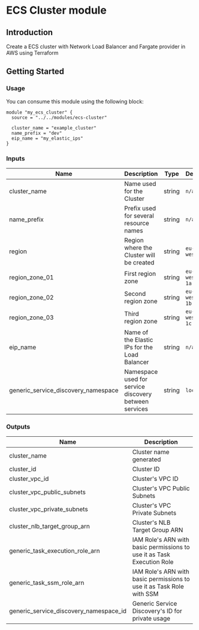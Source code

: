 # ECS Cluster module

## Introduction

Create a ECS cluster with Network Load Balancer and Fargate provider in AWS using Terraform

## Getting Started

### Usage

You can consume this module using the following block:

```
module "my_ecs_cluster" {
  source = "../../modules/ecs-cluster"

  cluster_name = "example_cluster"
  name_prefix = "dev"
  eip_name = "my_elastic_ips"
}
```

### Inputs

Name                                 | Description                                           | Type     | Default  |
-------------------------------------|-------------------------------------------------------|----------|----------|
cluster_name                         | Name used for the Cluster                             | string   | `n/a`
name_prefix                          | Prefix used for several resource names                | string   | `n/a`
region                               | Region where the Cluster will be created              | string   | `eu-west-1`
region_zone_01                       | First region zone                                     | string   | `eu-west-1a`
region_zone_02                       | Second region zone                                    | string   | `eu-west-1b`
region_zone_03                       | Third region zone                                     | string   | `eu-west-1c`
eip_name                             | Name of the Elastic IPs for the Load Balancer         | string   | `n/a`
generic_service_discovery_namespace  | Namespace used for service discovery between services | string   | `local`


### Outputs

Name                                   | Description
---------------------------------------|-------------
cluster_name                           | Cluster name generated
cluster_id                             | Cluster ID
cluster_vpc_id                         | Cluster's VPC ID
cluster_vpc_public_subnets             | Cluster's VPC Public Subnets
cluster_vpc_private_subnets            | Cluster's VPC Private Subnets
cluster_nlb_target_group_arn           | Cluster's NLB Target Group ARN
generic_task_execution_role_arn        | IAM Role's ARN with basic permissions to use it as Task Execution Role
generic_task_ssm_role_arn              | IAM Role's ARN with basic permissions to use it as Task Role with SSM
generic_service_discovery_namespace_id | Generic Service Discovery's ID for private usage
